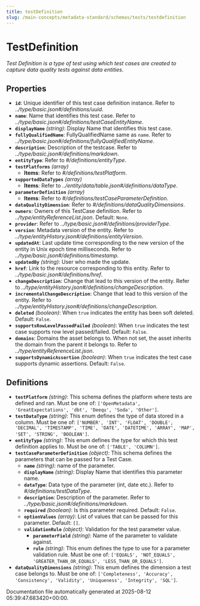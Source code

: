 ```yaml
---
title: testDefinition
slug: /main-concepts/metadata-standard/schemas/tests/testdefinition
---
```


# TestDefinition

*Test Definition is a type of test using which test cases are created to capture data quality tests against data entities.*

## Properties

- **`id`**: Unique identifier of this test case definition instance. Refer to *../type/basic.json#/definitions/uuid*.
- **`name`**: Name that identifies this test case. Refer to *../type/basic.json#/definitions/testCaseEntityName*.
- **`displayName`** *(string)*: Display Name that identifies this test case.
- **`fullyQualifiedName`**: FullyQualifiedName same as `name`. Refer to *../type/basic.json#/definitions/fullyQualifiedEntityName*.
- **`description`**: Description of the testcase. Refer to *../type/basic.json#/definitions/markdown*.
- **`entityType`**: Refer to *#/definitions/entityType*.
- **`testPlatforms`** *(array)*
  - **Items**: Refer to *#/definitions/testPlatform*.
- **`supportedDataTypes`** *(array)*
  - **Items**: Refer to *../entity/data/table.json#/definitions/dataType*.
- **`parameterDefinition`** *(array)*
  - **Items**: Refer to *#/definitions/testCaseParameterDefinition*.
- **`dataQualityDimension`**: Refer to *#/definitions/dataQualityDimensions*.
- **`owners`**: Owners of this TestCase definition. Refer to *../type/entityReferenceList.json*. Default: `None`.
- **`provider`**: Refer to *../type/basic.json#/definitions/providerType*.
- **`version`**: Metadata version of the entity. Refer to *../type/entityHistory.json#/definitions/entityVersion*.
- **`updatedAt`**: Last update time corresponding to the new version of the entity in Unix epoch time milliseconds. Refer to *../type/basic.json#/definitions/timestamp*.
- **`updatedBy`** *(string)*: User who made the update.
- **`href`**: Link to the resource corresponding to this entity. Refer to *../type/basic.json#/definitions/href*.
- **`changeDescription`**: Change that lead to this version of the entity. Refer to *../type/entityHistory.json#/definitions/changeDescription*.
- **`incrementalChangeDescription`**: Change that lead to this version of the entity. Refer to *../type/entityHistory.json#/definitions/changeDescription*.
- **`deleted`** *(boolean)*: When `true` indicates the entity has been soft deleted. Default: `False`.
- **`supportsRowLevelPassedFailed`** *(boolean)*: When `true` indicates the test case supports row level passed/failed. Default: `False`.
- **`domains`**: Domains the asset belongs to. When not set, the asset inherits the domain from the parent it belongs to. Refer to *../type/entityReferenceList.json*.
- **`supportsDynamicAssertion`** *(boolean)*: When `true` indicates the test case supports dynamic assertions. Default: `False`.
## Definitions

- **`testPlatform`** *(string)*: This schema defines the platform where tests are defined and ran. Must be one of: `['OpenMetadata', 'GreatExpectations', 'dbt', 'Deequ', 'Soda', 'Other']`.
- **`testDataType`** *(string)*: This enum defines the type of data stored in a column. Must be one of: `['NUMBER', 'INT', 'FLOAT', 'DOUBLE', 'DECIMAL', 'TIMESTAMP', 'TIME', 'DATE', 'DATETIME', 'ARRAY', 'MAP', 'SET', 'STRING', 'BOOLEAN']`.
- **`entityType`** *(string)*: This enum defines the type for which this test definition applies to. Must be one of: `['TABLE', 'COLUMN']`.
- **`testCaseParameterDefinition`** *(object)*: This schema defines the parameters that can be passed for a Test Case.
  - **`name`** *(string)*: name of the parameter.
  - **`displayName`** *(string)*: Display Name that identifies this parameter name.
  - **`dataType`**: Data type of the parameter (int, date etc.). Refer to *#/definitions/testDataType*.
  - **`description`**: Description of the parameter. Refer to *../type/basic.json#/definitions/markdown*.
  - **`required`** *(boolean)*: Is this parameter required. Default: `False`.
  - **`optionValues`** *(array)*: List of values that can be passed for this parameter. Default: `[]`.
  - **`validationRule`** *(object)*: Validation for the test parameter value.
    - **`parameterField`** *(string)*: Name of the parameter to validate against.
    - **`rule`** *(string)*: This enum defines the type to use for a parameter validation rule. Must be one of: `['EQUALS', 'NOT_EQUALS', 'GREATER_THAN_OR_EQUALS', 'LESS_THAN_OR_EQUALS']`.
- **`dataQualityDimensions`** *(string)*: This enum defines the dimension a test case belongs to. Must be one of: `['Completeness', 'Accuracy', 'Consistency', 'Validity', 'Uniqueness', 'Integrity', 'SQL']`.


Documentation file automatically generated at 2025-08-12 05:39:47.683420+00:00.
